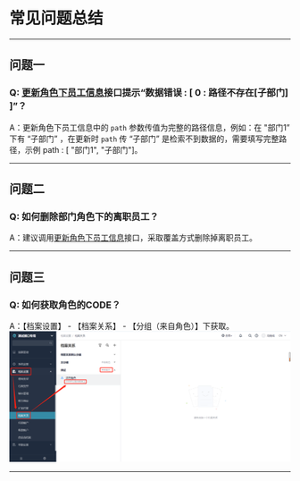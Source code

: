 # 常见问题总结

---
## 问题一
### Q: [更新角色下员工信息](/docs/open-api/corporation/update-roles)接口提示“数据错误 : [ 0 : 路径不存在[子部门] ]”？

A：更新角色下员工信息中的 `path` 参数传值为完整的路径信息，例如：在 "部门1” 下有 “子部门” ，在更新时 `path` 传 “子部门” 是检索不到数据的，需要填写完整路径，示例
path : [ "部门1", "子部门"]。

---
## 问题二
### Q: 如何删除部门角色下的离职员工？

A：建议调用[更新角色下员工信息](/docs/open-api/corporation/update-roles)接口，采取覆盖方式删除掉离职员工。

---
## 问题三
### Q: 如何获取角色的CODE？

A：【档案设置】 - 【档案关系】 - 【分组（来自角色）】下获取。
![image](images/获取角色CODE.png)

---
